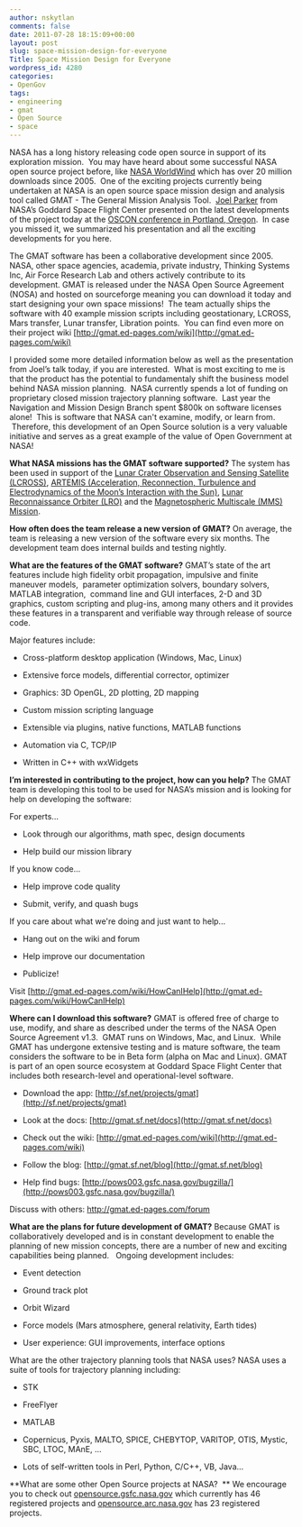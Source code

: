```yaml
---
author: nskytlan
comments: false
date: 2011-07-28 18:15:09+00:00
layout: post
slug: space-mission-design-for-everyone
Title: Space Mission Design for Everyone
wordpress_id: 4280
categories:
- OpenGov
tags:
- engineering
- gmat
- Open Source
- space
---
```


NASA has a long history releasing code open source in support of its exploration mission.  You may have heard about some successful NASA open source project before, like [NASA WorldWind](http://worldwind.arc.nasa.gov/) which has over 20 million downloads since 2005.  One of the exciting projects currently being undertaken at NASA is an open source space mission design and analysis tool called GMAT - The General Mission Analysis Tool.  [Joel Parker](http://www.slideshare.net/jjkparker) from NASA’s Goddard Space Flight Center presented on the latest developments of the project today at the [OSCON conference in Portland, Oregon](http://www.oscon.com/).  In case you missed it, we summarized his presentation and all the exciting developments for you here.

The GMAT software has been a collaborative development since 2005. NASA, other space agencies, academia, private industry, Thinking Systems Inc, Air Force Research Lab and others actively contribute to its development. GMAT is released under the NASA Open Source Agreement (NOSA) and hosted on sourceforge meaning you can download it today and start designing your own space missions!  The team actually ships the software with 40 example mission scripts including geostationary, LCROSS, Mars transfer, Lunar transfer, Libration points.  You can find even more on their project wiki [http://gmat.ed-pages.com/wiki](http://gmat.ed-pages.com/wiki)


I provided some more detailed information below as well as the presentation from Joel’s talk today, if you are interested.  What is most exciting to me is that the product has the potential to fundamentaly shift the business model behind NASA mission planning.  NASA currently spends a lot of funding on proprietary closed mission trajectory planning software.  Last year the Navigation and Mission Design Branch spent $800k on software licenses alone!  This is software that NASA can't examine, modify, or learn from.  Therefore, this development of an Open Source solution is a very valuable initiative and serves as a great example of the value of Open Government at NASA!




**What NASA missions has the GMAT software supported?**
The system has been used in support of the [Lunar Crater Observation and Sensing Satellite (LCROSS)](http://lcross.arc.nasa.gov/), [ARTEMIS (Acceleration, Reconnection, Turbulence and Electrodynamics of the Moon’s Interaction with the Sun)](http://www.nasa.gov/mission_pages/artemis/), [Lunar Reconnaissance Orbiter (LRO)](http://lunar.gsfc.nasa.gov/) and the [Magnetospheric Multiscale (MMS) Mission](http://mms.gsfc.nasa.gov/).

**How often does the team release a new version of GMAT?**
On average, the team is releasing a new version of the software every six months. The development team does internal builds and testing nightly.

**What are the features of the GMAT software?**
GMAT’s state of the art features include high fidelity orbit propagation, impulsive and finite maneuver models,  parameter optimization solvers, boundary solvers, MATLAB integration,  command line and GUI interfaces, 2-D and 3D graphics, custom scripting and plug-ins, among many others and it provides these features in a transparent and verifiable way through release of source code.

Major features include:



	
  * Cross-platform desktop application (Windows, Mac, Linux)

	
  * Extensive force models, differential corrector, optimizer

	
  * Graphics: 3D OpenGL, 2D plotting, 2D mapping

	
  * Custom mission scripting language

	
  * Extensible via plugins, native functions, MATLAB functions

	
  * Automation via C, TCP/IP

	
  * Written in C++ with wxWidgets


**I’m interested in contributing to the project, how can you help?**
The GMAT team is developing this tool to be used for NASA’s mission and is looking for help on developing the software:

For experts...



	
  * Look through our algorithms, math spec, design documents

	
  * Help build our mission library


If you know code...

	
  * Help improve code quality

	
  * Submit, verify, and quash bugs




If you care about what we're doing and just want to help...





	
  * Hang out on the wiki and forum

	
  * Help improve our documentation

	
  * Publicize!


Visit [http://gmat.ed-pages.com/wiki/HowCanIHelp](http://gmat.ed-pages.com/wiki/HowCanIHelp)

**Where can I download this software?**
GMAT is offered free of charge to use, modify, and share as described under the terms of the NASA Open Source Agreement v1.3.  GMAT runs on Windows, Mac, and Linux.  While GMAT has undergone extensive testing and is mature software, the team considers the software to be in Beta form (alpha on Mac and Linux). GMAT is part of an open source ecosystem at Goddard Space Flight Center that includes both research-level and operational-level software.



	
  * Download the app: [http://sf.net/projects/gmat](http://sf.net/projects/gmat)

	
  * Look at the docs: [http://gmat.sf.net/docs](http://gmat.sf.net/docs)

	
  * Check out the wiki: [http://gmat.ed-pages.com/wiki](http://gmat.ed-pages.com/wiki)

	
  * Follow the blog: [http://gmat.sf.net/blog](http://gmat.sf.net/blog)

	
  * Help find bugs: [http://pows003.gsfc.nasa.gov/bugzilla/](http://pows003.gsfc.nasa.gov/bugzilla/)


Discuss with others: http://gmat.ed-pages.com/forum

**What are the plans for future development of GMAT?**
Because GMAT is collaboratively developed and is in constant development to enable the planning of new mission concepts, there are a number of new and exciting capabilities being planned.   Ongoing development includes:



	
  * Event detection

	
  * Ground track plot

	
  * Orbit Wizard

	
  * Force models (Mars atmosphere, general relativity, Earth tides)

	
  * User experience: GUI improvements, interface options


What are the other trajectory planning tools that NASA uses?
NASA uses a suite of tools for trajectory planning including:

	
  * STK

	
  * FreeFlyer

	
  * MATLAB

	
  * Copernicus, Pyxis, MALTO, SPICE, CHEBYTOP, VARITOP, OTIS, Mystic, SBC, LTOC, MAnE, ...

	
  * Lots of self-written tools in Perl, Python, C/C++, VB, Java...


**What are some other Open Source projects at NASA?  **
We encourage you to check out [opensource.gsfc.nasa.gov](http://opensource.gsfc.nasa.gov) which currently has 46 registered projects and [opensource.arc.nasa.gov](http://opensource.arc.nasa.gov) has 23 registered projects.
